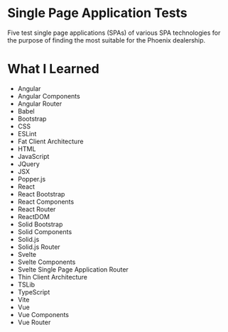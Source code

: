 # Single Page Application Tests

Five test single page applications (SPAs) of various SPA technologies for the purpose of finding the most suitable for the Phoenix dealership.


# What I Learned
* Angular
* Angular Components
* Angular Router
* Babel
* Bootstrap
* CSS
* ESLint
* Fat Client Architecture
* HTML
* JavaScript
* JQuery
* JSX
* Popper.js
* React
* React Bootstrap
* React Components
* React Router
* ReactDOM
* Solid Bootstrap
* Solid Components
* Solid.js
* Solid.js Router
* Svelte
* Svelte Components
* Svelte Single Page Application Router
* Thin Client Architecture
* TSLib
* TypeScript
* Vite
* Vue
* Vue Components
* Vue Router
